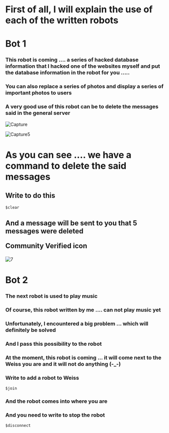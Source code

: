 # First of all, I will explain the use of each of the written robots

<h1>Bot 1</h1>

<h3>This robot is coming .... a series of hacked database information that I hacked one of the websites myself and put the database information in the robot for you .....
</h3>

<h3>  
You can also replace a series of photos and display a series of important photos to users</h3>

<h3>A very good use of this robot can be to delete the messages said in the general server


</h3>

![Capture](https://user-images.githubusercontent.com/96992358/156387600-aae9f598-f5fa-4027-94b6-778322796f9b.PNG)

![Capture5](https://user-images.githubusercontent.com/96992358/156388390-57158112-8204-4d23-926e-117a4e8460cb.PNG)

<h1>As you can see .... we have a command to delete the said messages
</h1>

<h2>Write to do this</h2>
      
    $clear
    
<h2>And a message will be sent to you that 5 messages were deleted

Community Verified icon</h2>

![7](https://user-images.githubusercontent.com/96992358/156389297-9b8e0b92-4e44-4d78-8784-fa28aecf9d7e.PNG)






<h1>Bot 2</h1>

<h3>The next robot is used to play music</h3>

<h3>Of course, this robot written by me .... can not play music yet</h3>

<h3>Unfortunately, I encountered a big problem ... which will definitely be solved</h3>

<h3>And I pass this possibility to the robot</h3>

<h3>At the moment, this robot is coming ... it will come next to the Weiss you are and it will not do anything (-_-)</h3>

<h3>Write to add a robot to Weiss
</h3>

    $join
<h3>And the robot comes into where you are</h3>


<h3>And you need to write to stop the robot
</h3>

    $disconnect
